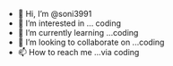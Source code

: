 - 👋 Hi, I’m @soni3991
- 👀 I’m interested in ... coding 
- 🌱 I’m currently learning ...coding
- 💞️ I’m looking to collaborate on ...coding
- 📫 How to reach me ...via coding

<!---
soni3991/soni3991 is a ✨ special ✨ repository because its `README.md` (this file) appears on your GitHub profile.
You can click the Preview link to take a look at your changes.
--->
